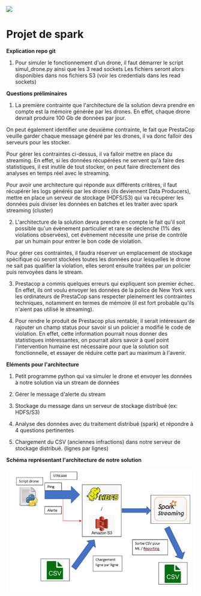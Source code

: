 ![](RackMultipart20200528-4-qtm3mz_html_f8aaa488af7ece8.gif)

# Projet de spark

**Explication repo git**
1) Pour simuler le fonctionnement d'un drone, il faut démarrer le script simul_drone.py ainsi que les 3 read sockets
Les fichiers seront alors disponibles dans nos fichiers S3 (voir les credentials dans les read sockets)

**Questions préliminaires**

1) La première contrainte que l&#39;architecture de la solution devra prendre en compte est la mémoire générée par les drones. En effet, chaque drone devrait produire 100 Gb de données par jour.

On peut également identifier une deuxième contrainte, le fait que PrestaCop veuille garder chaque message généré par les drones, il va donc falloir des serveurs pour les stocker.

Pour gérer les contraintes ci-dessus, il va falloir mettre en place du streaming. En effet, si les données récupérées ne servent qu&#39;à faire des statistiques, il est inutile de tout stocker, on peut faire directement des analyses en temps réel avec le streaming.

Pour avoir une architecture qui réponde aux différents critères, il faut récupérer les logs générés par les drones (ils deviennent Data Producers), mettre en place un serveur de stockage (HDFS/S3) qui va récupérer les données puis diviser les données en batches et les traiter avec spark streaming (cluster)

2) L&#39;architecture de la solution devra prendre en compte le fait qu&#39;il soit possible qu&#39;un évènement particulier et rare se déclenche (1% des violations observées), cet évènement nécessite une prise de contrôle par un humain pour entrer le bon code de violation.

Pour gérer ces contraintes, il faudra réserver un emplacement de stockage spécifique où seront stockées toutes les données pour lesquelles le drone ne sait pas qualifier la violation, elles seront ensuite traitées par un policier puis renvoyées dans le stream.

3) Prestacop a commis quelques erreurs qui expliquent son premier échec. En effet, ils ont voulu envoyer les données de la police de New York vers les ordinateurs de PrestaCop sans respecter pleinement les contraintes techniques, notamment en termes de mémoire (il est fort probable qu&#39;ils n&#39;aient pas utilisé le streaming).

4) Pour rendre le produit de Prestacop plus rentable, il serait intéressant de rajouter un champ status pour savoir si un policier a modifié le code de violation. En effet, cette information pourrait nous donner des statistiques intéressantes, on pourrait alors savoir à quel point l&#39;intervention humaine est nécessaire pour que la solution soit fonctionnelle, et essayer de réduire cette part au maximum à l&#39;avenir.

**Eléments pour l&#39;architecture**

1) Petit programme python qui va simuler le drone et envoyer les données à notre solution via un stream de données

2) Gérer le message d&#39;alerte du stream

3) Stockage du message dans un serveur de stockage distribué (ex: HDFS/S3)

4) Analyse des données avec du traitement distribué (spark) et répondre à 4 questions pertinentes

5) Chargement du CSV (anciennes infractions) dans notre serveur de stockage distribué. (lignes par lignes)

**Schéma représentant l&#39;architecture de notre solution**

<img src="architecture.png"
     alt="Architecture image"
     style="float: left; margin-right: 10px;" />